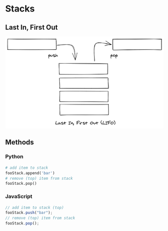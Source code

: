# Stacks

## Last In, First Out

![stack diagram](img/stack.png)

## Methods

### Python

```python
# add item to stack
fooStack.append('bar')
# remove (top) item from stack
fooStack.pop()
```

### JavaScript

```javascript
// add item to stack (top)
fooStack.push("bar");
// remove (top) item from stack
fooStack.pop();
```
